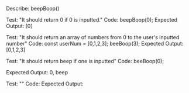 Describe: beepBoop()

<!-- test 1 -->
Test: "It should return 0 if 0 is inputted."
Code: beepBoop(0);
Expected Output: [0]


<!-- test 2 -->
Test: "It should return an array of numbers from 0 to the user's inputted number"
Code: 
const userNum = [0,1,2,3];
beeBoop(3);
Expected Output: [0,1,2,3]

<!-- test 3 -->
Test: "It should return beep if one is inputted"
Code:
beeBoop(0);

Expected Output: 0, beep



<!-- test 4 -->
Test: ""
Code:
Expected Output: